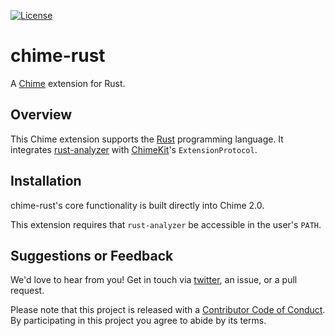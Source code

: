 [![License][license badge]][license]

# chime-rust
A [Chime][chime] extension for Rust.

## Overview

This Chime extension supports the [Rust][rust] programming language. It integrates [rust-analyzer][rust-analyzer] with [ChimeKit][chimekit]'s `ExtensionProtocol`.

## Installation

chime-rust's core functionality is built directly into Chime 2.0.

This extension requires that `rust-analyzer` be accessible in the user's `PATH`.

## Suggestions or Feedback

We'd love to hear from you! Get in touch via [twitter](https://twitter.com/chimehq), an issue, or a pull request.

Please note that this project is released with a [Contributor Code of Conduct](CODE_OF_CONDUCT.md). By participating in this project you agree to abide by its terms.

[license]: https://opensource.org/licenses/BSD-3-Clause
[license badge]: https://img.shields.io/github/license/ChimeHQ/chime-rust
[chime]: https://www.chimehq.com
[rust]: https://www.rust-lang.org
[rust-analyzer]: https://rust-analyzer.github.io
[chimekit]: https://github.com/ChimeHQ/ChimeKit
